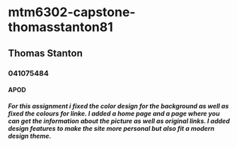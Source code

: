 # mtm6302-capstone-thomasstanton81
## Thomas Stanton
### 041075484
#### APOD

##### For this assignment i fixed the color design for the background as well as fixed the colours for linke. I added a home page and a page where you can get the information about the picture as well as original links. I added design features to make the site more personal but also fit a modern design theme. 